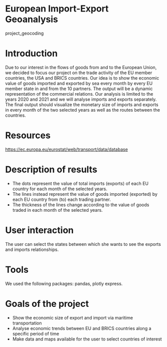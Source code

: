 # European Import-Export Geoanalysis
project_geocoding

# Introduction
Due to our interest in the flows of goods from and to the European Union, we decided to focus our project on the trade activity of the EU member countries, the USA and BRICS countries. Our idea is to show the economic value of goods imported and exported by sea every month by every EU member state in and from the 10 partners. The output will be a dynamic representation of the commercial relations. Our analysis is limited to the years 2020 and 2021 and we will analyse imports and exports separately.
The final output should visualize the monetary size of imports and exports in every month of the two selected years as well as the routes between the countries. 

# Resources
https://ec.europa.eu/eurostat/web/transport/data/database

# Description of results
 - The dots represent the value of total imports (exports) of each EU country for each month of the selected years. 
 - The lines instead represent the value of goods imported (exported) by each EU country from (to) each trading partner. 
 - The thickness of the lines change according to the value of goods traded in each month of the selected years. 

# User interaction
The user can select the states between which she wants to see the exports and imports relationships. 

# Tools
We used the following packages: pandas, plotly express.

# Goals of the project
 - Show the economic size of export and import via maritime transportation 
 - Analyse economic trends between EU and BRICS countries along a specific period of time
 - Make data and maps available for the user to select countries of interest 
